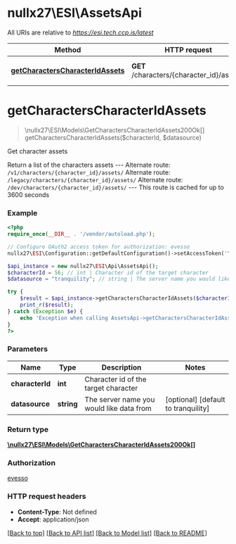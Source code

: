 # nullx27\ESI\AssetsApi

All URIs are relative to *https://esi.tech.ccp.is/latest*

Method | HTTP request | Description
------------- | ------------- | -------------
[**getCharactersCharacterIdAssets**](AssetsApi.md#getCharactersCharacterIdAssets) | **GET** /characters/{character_id}/assets/ | Get character assets


# **getCharactersCharacterIdAssets**
> \nullx27\ESI\Models\GetCharactersCharacterIdAssets200Ok[] getCharactersCharacterIdAssets($characterId, $datasource)

Get character assets

Return a list of the characters assets  ---  Alternate route: `/v1/characters/{character_id}/assets/`  Alternate route: `/legacy/characters/{character_id}/assets/`  Alternate route: `/dev/characters/{character_id}/assets/`   ---  This route is cached for up to 3600 seconds

### Example
```php
<?php
require_once(__DIR__ . '/vendor/autoload.php');

// Configure OAuth2 access token for authorization: evesso
nullx27\ESI\Configuration::getDefaultConfiguration()->setAccessToken('YOUR_ACCESS_TOKEN');

$api_instance = new nullx27\ESI\Api\AssetsApi();
$characterId = 56; // int | Character id of the target character
$datasource = "tranquility"; // string | The server name you would like data from

try {
    $result = $api_instance->getCharactersCharacterIdAssets($characterId, $datasource);
    print_r($result);
} catch (Exception $e) {
    echo 'Exception when calling AssetsApi->getCharactersCharacterIdAssets: ', $e->getMessage(), PHP_EOL;
}
?>
```

### Parameters

Name | Type | Description  | Notes
------------- | ------------- | ------------- | -------------
 **characterId** | **int**| Character id of the target character |
 **datasource** | **string**| The server name you would like data from | [optional] [default to tranquility]

### Return type

[**\nullx27\ESI\Models\GetCharactersCharacterIdAssets200Ok[]**](../Model/GetCharactersCharacterIdAssets200Ok.md)

### Authorization

[evesso](../../README.md#evesso)

### HTTP request headers

 - **Content-Type**: Not defined
 - **Accept**: application/json

[[Back to top]](#) [[Back to API list]](../../README.md#documentation-for-api-endpoints) [[Back to Model list]](../../README.md#documentation-for-models) [[Back to README]](../../README.md)

